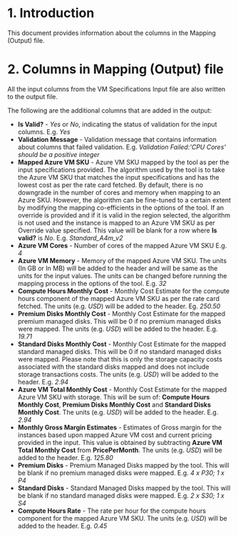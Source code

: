 #  1. Introduction
This document provides information about the columns in the Mapping (Output) file.


#  2. Columns in Mapping (Output) file

All the input columns from the VM Specifications Input file are also written to the output file. 

The following are the additional columns that are added in the output:

* **Is Valid?** - *Yes* or *No*, indicating the status of validation for the input columns. E.g. *Yes*
* **Validation Message** - Validation message that contains information about columns that failed validation. E.g. *Validation Failed:'CPU Cores' should be a positive integer*
* **Mapped Azure VM SKU** - Azure VM SKU mapped by the tool as per the input specifications provided. The algorithm used by the tool is to take the Azure VM SKU that matches the input specifications and has the lowest cost as per the rate card fetched. By default, there is no downgrade in the number of cores and memory when mapping to an Azure SKU. However, the algorithm can be fine-tuned to a certain extent by modifying the mapping co-efficients in the options of the tool. If an override is provided and if it is valid in the region selected, the algorithm is not used and the instance is mapped to an Azure VM SKU as per Override value specified. This value will be blank for a row where **Is valid?** is *No*. E.g. *Standard\_A4m\_v2*
* **Azure VM Cores** - Number of cores of the mapped Azure VM SKU E.g. *4*
* **Azure VM Memory** - Memory of the mapped Azure VM SKU. The units (In GB or In MB) will be added to the header and will be same as the units for the input values. The units can be changed before running the mapping process in the options of the tool. E.g. *32*
* **Compute Hours Monthly Cost** - Monthly Cost Estimate for the compute hours component of the mapped Azure VM SKU as per the rate card fetched. The units (e.g. *USD*) will be added to the header. Eg. *250.50* 
* **Premium Disks Monthly Cost** - Monthly Cost Estimate for the mapped premium managed disks. This will be 0 if no premium managed disks were mapped. The units (e.g. *USD*) will be added to the header. E.g. *19.71*
* **Standard Disks Monthly Cost** - Monthly Cost Estimate for the mapped standard managed disks. This will be 0 if no standard managed disks were mapped. Please note that this is only the storage capacity costs associated with the standard disks mapped and does not include storage transactions costs. The units (e.g. *USD*) will be added to the header. E.g. *2.94*
* **Azure VM Total Monthly Cost** - Monthly Cost Estimate for the mapped Azure VM SKU with storage. This will be sum of: **Compute Hours Monthly Cost**, **Premium Disks Monthly Cost** and **Standard Disks Monthly Cost**. The units (e.g. *USD*) will be added to the header. E.g. *2.94*
* **Monthly Gross Margin Estimates** - Estimates of Gross margin for the instances based upon mapped Azure VM cost and current pricing provided in the input. This value is obtained by subtracting **Azure VM Total Monthly Cost** from **PricePerMonth**. The units (e.g. *USD*) will be added to the header. E.g. *125.80*
* **Premium Disks** - Premium Managed Disks mapped by the tool. This will be blank if no premium managed disks were mapped. E.g. *4 x P30; 1 x P4*
* **Standard Disks** - Standard Managed Disks mapped by the tool. This will be blank if no standard managed disks were mapped. E.g. *2 x S30; 1 x S4*
* **Compute Hours Rate** - The rate per hour for the compute hours component for the mapped Azure VM SKU. The units (e.g. *USD*) will be added to the header. E.g. *0.45*

